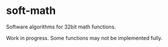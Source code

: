 # soft-math
Software algorithms for 32bit math functions.

Work in progress. Some functions may not be implemented fully. 